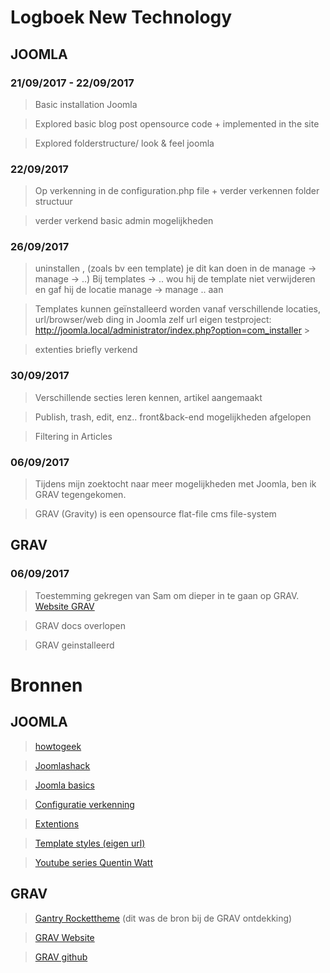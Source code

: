# Logboek New Technology

## JOOMLA

### 21/09/2017 - 22/09/2017

> Basic installation Joomla

> Explored basic blog post opensource code + implemented in the site

> Explored folderstructure/ look & feel joomla

### 22/09/2017

> Op verkenning in de configuration.php file + verder verkennen folder structuur

> verder verkend basic admin mogelijkheden

### 26/09/2017

> uninstallen , (zoals bv een template) je dit kan doen in de manage -> manage -> ..) Bij templates -> .. wou hij de template niet verwijderen en gaf hij de locatie manage -> manage .. aan

> Templates kunnen geïnstalleerd worden vanaf verschillende locaties, url/browser/web ding in Joomla zelf url eigen testproject: <http://joomla.local/administrator/index.php?option=com_installer> >

> extenties briefly verkend

### 30/09/2017

> Verschillende secties leren kennen, artikel aangemaakt

> Publish, trash, edit, enz.. front&back-end mogelijkheden afgelopen

> Filtering in Articles

### 06/09/2017

> Tijdens mijn zoektocht naar meer mogelijkheden met Joomla, ben ik GRAV tegengekomen.

> GRAV (Gravity) is een opensource flat-file cms file-system

## GRAV

### 06/09/2017

> Toestemming gekregen van Sam om dieper in te gaan op GRAV. [Website GRAV](https://getgrav.org/)

> GRAV docs overlopen

> GRAV geinstalleerd

# Bronnen

## JOOMLA

> [howtogeek](https://www.howtogeek.com/219983/how-to-use-ampps-to-install-joomla-locally/)

> [Joomlashack](https://www.joomlashack.com/blog/joomla-templates/customize-your-joomla-templates-by-learning-overrides/)

> [Joomla basics](http://bj.zemplate.com/joomla-basics/joomla-3-fundamentals)

> [Configuratie verkenning](http://www.inmotionhosting.com/support/edu/joomla-25/database/change-joomla25-db-user-pass)

> [Extentions](https://www.joomlaempresa.es/en/downloads/free-extensions.html)

> [Template styles (eigen url)](http://joomla.local/administrator/index.php?option=com_templates&view=styles)

> [Youtube series Quentin Watt](https://www.youtube.com/watch?v=G1OnRluCu8g)

## GRAV

> [Gantry Rockettheme](http://www.joomlaperfect.com/gantry-rockettheme) (dit was de bron bij de GRAV ontdekking)

> [GRAV Website](https://getgrav.org/)

> [GRAV github](https://github.com/gantry/gantry5)
